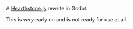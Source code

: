 A [Hearthstone.js](https://github.com/LunarTides/Hearthstone.js) rewrite in Godot.

This is _very_ early on and is not ready for use at all.
